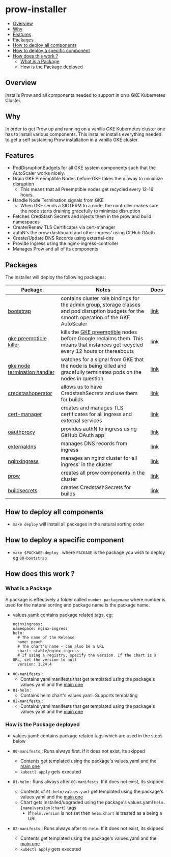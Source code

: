 # prow-installer <!-- omit in toc -->

- [Overview](#overview)
- [Why](#why)
- [Features](#features)
- [Packages](#packages)
- [How to deploy all components](#how-to-deploy-all-components)
- [How to deploy a specific component](#how-to-deploy-a-specific-component)
- [How does this work ?](#how-does-this-work-)
  - [What is a Package](#what-is-a-package)
  - [How is the Package deployed](#how-is-the-package-deployed)

## Overview

Installs Prow and all components needed to support in on a GKE Kubernetes Cluster.

## Why 

In order to get Prow up and running on a vanilla GKE Kubernetes cluster one has to install various components. This installer installs everything needed to get a self sustaining Prow installation in a vanilla GKE cluster.

## Features

* PodDisruptionBudgets for all GKE system components such that the AutoScaler works nicely.
* Drain GKE Preemptible Nodes before GKE takes them away to minimize disruption
  * This means that all Preemptible nodes get recycled every 12-16 hours. 
* Handle Node Termination signals from GKE
  * When GKE sends a SIGTERM to a node, the controller makes sure the node starts draining gracefully to minimize disruption
* Fetches CredStash Secrets and injects them in the prow and build namespaces
* Create/Renew TLS Certificates via cert-manager
* authN's the prow dashboard and other ingress' using GitHub OAuth
* Create/Update DNS Records using external-dns
* Provide Ingress using the nginx-ingress-controller
* Manages Prow and all of its components

## Packages

The installer will deploy the following packages:

| Package | Notes  | Docs   |
| ------- | ------ | ------ | 
| [bootstrap](packages/00-bootstrap/) | contains cluster role bindings for the admin group, storage classes and pod disruption budgets for the smooth operation of the GKE AutoScaler | [link]() |
| [gke preemptible killer](packages/11-gkepreemptiblekiller) | kills the [GKE preemptible](https://cloud.google.com/kubernetes-engine/docs/how-to/preemptible-vms) nodes before Google reclaims them. This means that instances get recycled every 12 hours or thereabouts | [link](https://github.com/estafette/estafette-gke-preemptible-killer) |
| [gke node termination handler](packages/12-gkenodeterminationhandler) | watches for a signal from GKE that the node is being killed and gracefully terminates pods on the nodes in question | [link](https://github.com/GoogleCloudPlatform/k8s-node-termination-handler) |
| [credstashoperator](packages/10-credstashoperator) | allows us to have CredstashSecrets and use them for builds | [link](https://github.com/ouzi-dev/credstash-operator) |
| [cert-manager](packages/04-certmanager) | creates and manages TLS certificates for all ingress and external services | [link](https://github.com/jetstack/cert-manager) |
| [oauthproxy](packages/05-oauthproxy) | provides authN to ingress using GitHub OAuth app | [link](https://github.com/pusher/oauth2_proxy) |
| [externaldns](packages/06-externaldns) | manages DNS records from ingress | [link](https://github.com/kubernetes-sigs/external-dns) |
| [nginxingress](packages/07-nginxingress) | manages an nginx cluster for all ingress' in the cluster | [link](https://github.com/kubernetes/ingress-nginx) |
| [prow](packages/08-prow) | creates all prow components in the cluster | [link](https://github.com/ouzi-dev/prow-helm-chart) |
| [buildsecrets](packages/09-buildsecrets) | creates CredstashSecrets for builds | [link](https://github.com/ouzi-dev/credstash-operator)

## How to deploy all components

- `make deploy` will install all packages in the natural sorting order 

## How to deploy a specific component

- `make $PACKAGE-deploy ` where `PACKAGE` is the package you wish to deploy eg `00-bootstrap` 

## How does this work ?

### What is a Package

A package is effectively a folder called `number-packagename` where number is used for the natural sorting and package name is the package name.

- values.yaml: contains package related tags, eg:
  ```
  nginxingress:
  namespace: nginx-ingress
  helm:
    # The name of the Release
    name: peach
    # The chart's name - can also be a URL
    chart: stable/nginx-ingress
    # If using a registry, specify the version. If the chart is a URL, set the version to null
    version: 1.24.4
  ```
- `00-manifests` : 
  - Contains yaml manifests that get templated using the package's values.yaml and the [main one](values.yaml) 
- `01-helm` : 
  - Contains helm chart's values.yaml. Supports templating
- `02-manifests` : 
  - Contains yaml manifests that get templated using the package's values.yaml and the [main one](values.yaml) 


### How is the Package deployed

- values.yaml: contains package related tags which are used in the steps below

- `00-manifests` : Runs always first. If it does not exist, its skipped
  - Contents get templated using the package's values.yaml and the [main one](values.yaml) 
  - `kubectl apply` gets executed

- `01-helm` : Runs always after `00-manifests`. If it does not exist, its skipped
  - Contents of `01-helm/values.yaml` get templated using the package's values.yaml and the [main one](values.yaml)  
  - Chart gets installed/upgraded using the package's values.yaml `helm.[name|version|chart]` tags
    - If `helm.version` is not set then `helm.chart` is treated as a being a URL

- `02-manifests` : Runs always after `01-helm`. If it does not exist, its skipped 
  - Contents get templated using the package's values.yaml and the [main one](values.yaml) 
  - `kubectl apply` gets executed